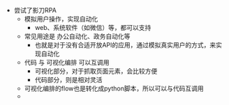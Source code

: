 - 尝试了影刀RPA
	- 模拟用户操作，实现自动化
		- web、系统软件（如微信）等，都可以支持
	- 常见用途是 办公自动化、政务自动化等
		- 也就是对于没有合适开放API的应用，通过模拟真实用户的方式，来实现自动化
	- 代码 与 可视化编排 可以互调用
		- 可视化部分，对于抓取页面元素，会比较方便
		- 代码部分，则是相对灵活
	- 可视化编排的flow也是转化成python脚本，所以可以与代码互调用
	-